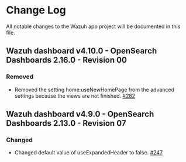 # Change Log

All notable changes to the Wazuh app project will be documented in this file.

## Wazuh dashboard v4.10.0 - OpenSearch Dashboards 2.16.0 - Revision 00

### Removed

- Removed the setting home:useNewHomePage from the advanced settings because the views are not finished. [#282](https://github.com/wazuh/wazuh-dashboard/pull/282)

## Wazuh dashboard v4.9.0 - OpenSearch Dashboards 2.13.0 - Revision 07

### Changed

- Changed default value of useExpandedHeader to false. [#247](https://github.com/wazuh/wazuh-dashboard/pull/247)
